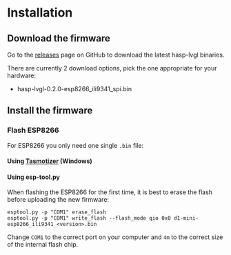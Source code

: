 <h1>Installation</h1>

## Download the firmware

Go to the [releases](https://github.com/fvanroie/hasp-lvgl/releases) page on GitHub to download the latest hasp-lvgl binaries.

There are currently 2 download options, pick the one appropriate for your hardware:

- hasp-lvgl-0.2.0-esp8266_ili9341_spi.bin

## Install the firmware

### Flash ESP8266

For ESP8266 you only need one single `.bin` file:

#### Using [Tasmotizer](https://github.com/tasmota/tasmotizer) (Windows)

#### Using esp-tool.py

When flashing the ESP8266 for the first time, it is best to erase the flash before uploading the new firmware:

```shell
esptool.py -p "COM1" erase_flash
esptool.py -p "COM1" write_flash --flash_mode qio 0x0 d1-mini-esp8266_ili9341_<version>.bin
```

Change `COM1` to the correct port on your computer and `4m` to the correct size of the internal flash chip.

